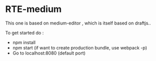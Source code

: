 # RTE-medium
This one is based on medium-editor , which is itself based on draftjs..

To get started do :

- npm install
- npm start (if want to create production bundle, use webpack -p)
- Go to localhost:8080 (default port)
